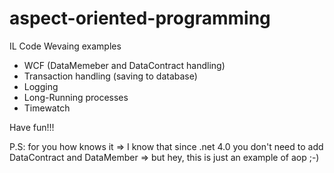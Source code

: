 # aspect-oriented-programming

IL Code Wevaing examples
  - WCF (DataMemeber and DataContract handling)
  - Transaction handling (saving to database)
  - Logging
  - Long-Running processes
  - Timewatch
  
  
Have fun!!!

P.S: for you how knows it => I know that since .net 4.0 you don't need to add DataContract and DataMember => but hey, this is just an example of aop ;-)
